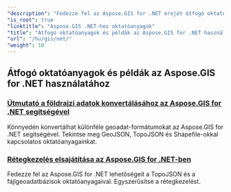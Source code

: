 ```yaml
---
"description": "Fedezze fel az Aspose.GIS for .NET erejét átfogó oktatóanyagok segítségével. Sajátítsa el a GeoData konverziót, a geometria létrehozását, elemzését, a rétegkezelést és sok mást."
"is_root": true
"linktitle": "Aspose.GIS .NET-hez oktatóanyagok"
"title": "Átfogó oktatóanyagok és példák az Aspose.GIS for .NET használatához"
"url": "/hu/gis/net/"
"weight": 10
---
```


## Átfogó oktatóanyagok és példák az Aspose.GIS for .NET használatához 
### [Útmutató a földrajzi adatok konvertálásához az Aspose.GIS for .NET segítségével](./guide-to-geo-data-conversion/)
Könnyedén konvertálhat különféle geoadat-formátumokat az Aspose.GIS for .NET segítségével. Tekintse meg GeoJSON, TopoJSON és Shapefile-okkal kapcsolatos oktatóanyagainkat.
### [Rétegkezelés elsajátítása az Aspose.GIS for .NET-ben](./mastering-layer-management/)
Fedezze fel az Aspose.GIS for .NET lehetőségeit a TopoJSON és a fájlgeoadatbázisok oktatóanyagaival. Egyszerűsítse a rétegkezelést.